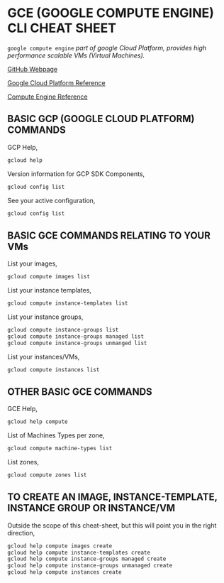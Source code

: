 # GCE (GOOGLE COMPUTE ENGINE) CLI CHEAT SHEET

`google compute engine` _part of google Cloud Platform, provides
high performance scalable VMs (Virtual Machines)._

[GitHub Webpage](https://jeffdecola.github.io/my-cheat-sheets/)

[Google Cloud Platform Reference](https://cloud.google.com/sdk/gcloud/reference/)

[Compute Engine Reference](https://cloud.google.com/sdk/gcloud/reference/compute/)

## BASIC GCP (GOOGLE CLOUD PLATFORM) COMMANDS

GCP Help,

```bash
gcloud help
```

Version information for GCP SDK Components,

```bash
gcloud config list
```

See your active configuration,

```bash
gcloud config list
```

## BASIC GCE COMMANDS RELATING TO YOUR VMs

List your images,

```bash
gcloud compute images list
```

List your instance templates,

```bash
gcloud compute instance-templates list
```

List your instance groups,

```bash
gcloud compute instance-groups list
gcloud compute instance-groups managed list
gcloud compute instance-groups unmanged list
```

List your instances/VMs,

```bash
gcloud compute instances list
```

## OTHER BASIC GCE COMMANDS

GCE Help,

```bash
gcloud help compute
```

List of Machines Types per zone,

```bash
gcloud compute machine-types list
```

List zones,

```bash
gcloud compute zones list
```

## TO CREATE AN IMAGE, INSTANCE-TEMPLATE, INSTANCE GROUP OR INSTANCE/VM

Outside the scope of this cheat-sheet, but this will point you
in the right direction,

```bash
gcloud help compute images create
gcloud help compute instance-templates create
gcloud help compute instance-groups managed create
gcloud help compute instance-groups unmanaged create
gcloud help compute instances create
```
